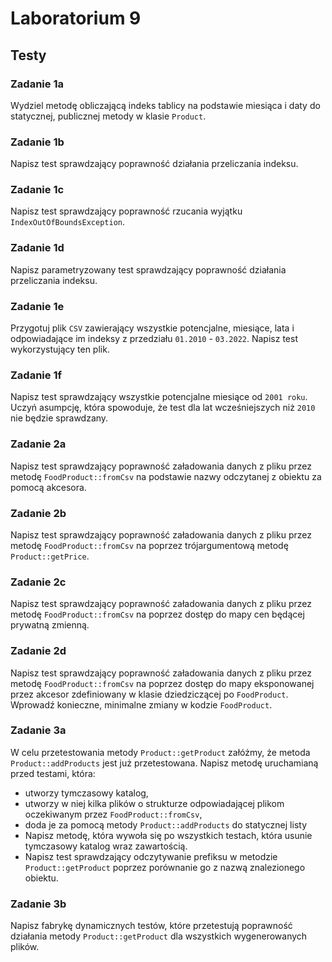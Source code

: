 # Laboratorium 9 

## Testy

### Zadanie 1a

Wydziel metodę obliczającą indeks tablicy na podstawie miesiąca i daty do statycznej, publicznej metody w klasie ```Product```.

### Zadanie 1b

Napisz test sprawdzający poprawność działania przeliczania indeksu.

### Zadanie 1c

Napisz test sprawdzający poprawność rzucania wyjątku ```IndexOutOfBoundsException```.

### Zadanie 1d

Napisz parametryzowany test sprawdzający poprawność działania przeliczania indeksu.

### Zadanie 1e

Przygotuj plik ```CSV``` zawierający wszystkie potencjalne, miesiące, lata i odpowiadające im indeksy z przedziału ```01.2010``` - ```03.2022```. Napisz test wykorzystujący ten plik.

### Zadanie 1f

Napisz test sprawdzający wszystkie potencjalne miesiące od ```2001 roku```. Uczyń asumpcję, która spowoduje, że test dla lat wcześniejszych niż ```2010``` nie będzie sprawdzany.

### Zadanie 2a

Napisz test sprawdzający poprawność załadowania danych z pliku przez metodę ```FoodProduct::fromCsv``` na podstawie nazwy odczytanej z obiektu za pomocą akcesora.

### Zadanie 2b

Napisz test sprawdzający poprawność załadowania danych z pliku przez metodę ```FoodProduct::fromCsv``` na poprzez trójargumentową metodę ```Product::getPrice```.

### Zadanie 2c

Napisz test sprawdzający poprawność załadowania danych z pliku przez metodę ```FoodProduct::fromCsv``` na poprzez dostęp do mapy cen będącej prywatną zmienną.

### Zadanie 2d

Napisz test sprawdzający poprawność załadowania danych z pliku przez metodę ```FoodProduct::fromCsv``` na poprzez dostęp do mapy eksponowanej przez akcesor zdefiniowany w klasie dziedziczącej po ```FoodProduct```. Wprowadź konieczne, minimalne zmiany w kodzie ```FoodProduct```.

### Zadanie 3a

W celu przetestowania metody ```Product::getProduct``` załóżmy, że metoda ```Product::addProducts``` jest już przetestowana. Napisz metodę uruchamianą przed testami, która:

- utworzy tymczasowy katalog,
- utworzy w niej kilka plików o strukturze odpowiadającej plikom oczekiwanym przez ```FoodProduct::fromCsv```,
- doda je za pomocą metody ```Product::addProducts``` do statycznej listy 
- Napisz metodę, która wywoła się po wszystkich testach, która usunie tymczasowy katalog wraz zawartością. 
- Napisz test sprawdzający odczytywanie prefiksu w metodzie ```Product::getProduct``` poprzez porównanie go z nazwą znalezionego obiektu.

### Zadanie 3b

Napisz fabrykę dynamicznych testów, które przetestują poprawność działania metody ```Product::getProduct``` dla wszystkich wygenerowanych plików.
